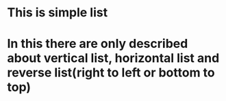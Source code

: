 # This is simple list 

# In this there are only described about vertical list, horizontal list and reverse list(right to left or bottom to top)
